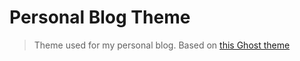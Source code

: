 # Personal Blog Theme

> Theme used for my personal blog. Based on [this Ghost theme](https://github.com/TryGhost/Lyra)
